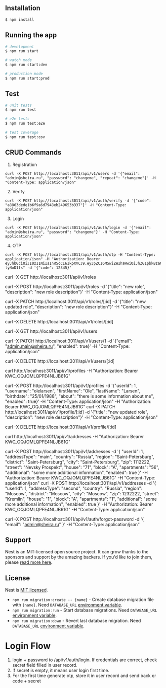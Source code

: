 ## Installation

```bash
$ npm install
```

## Running the app

```bash
# development
$ npm run start

# watch mode
$ npm run start:dev

# production mode
$ npm run start:prod
```

## Test

```bash
# unit tests
$ npm run test

# e2e tests
$ npm run test:e2e

# test coverage
$ npm run test:cov
```

## CRUD Commands
1. Registration
```
curl -X POST http://localhost:3011/api/v1/users -d '{"email": "admin@sheira.ru", "password": "changeme", "repeat": "changeme"}' -H "Content-Type: application/json"
```

2. Verify
```
curl -X POST http://localhost:3011/api/v1/auth/verify -d '{"code": "a8863dede1b6f9a6d7948eb249653b337"}' -H "Content-Type: application/json"
```

3. Login
```
curl -X POST http://localhost:3011/api/v1/auth/login -d '{"email": "admin@sheira.ru", "password": "changeme"}' -H "Content-Type: application/json"
```

4. OTP
```
curl -X POST http://localhost:3011/api/v1/auth/otp -H "Content-Type: application/json" -H "Authorization: Bearer eyJhbGciOiJIUzI1NiIsInR5cCI6IkpXVCJ9.eyJpZCI6MSwiZW1haWwiOiJhZG1pbkBzaGVpcmEucnUiLCJzZWNyZXQiOiJCUkRBNkpZREtGS1g2TklJIiwiaWF0IjoxNjg0NTQ3OTM4LCJleHAiOjE2ODQ1NTM5Mzh9.xJpZxJ6uezaSy297uATP3zjiRj5Y8npskb-lyNoD1fs" -d '{"code": 12345}' 
```

curl -X GET http://localhost:3011/api/v1/roles

curl -X POST http://localhost:3011/api/v1/roles -d '{"title": "new role", "description": "new role description"}' -H "Content-Type: application/json"

curl -X PATCH http://localhost:3011/api/v1/roles/[:id] -d '{"title": "new updated role", "description": "new role description"}' -H "Content-Type: application/json"

curl -X DELETE http://localhost:3011/api/v1/roles/[:id]

curl -X GET http://localhost:3011/api/v1/users


curl -X PATCH http://localhost:3011/api/v1/users/1 -d '{"email": "admin.main@sheira.ru", "enabled": true}' -H "Content-Type: application/json"

curl -X DELETE http://localhost:3011/api/v1/users/[:id]

curl http://localhost:3011/api/v1/profiles -H "Authorization: Bearer KWC_OQJOMLQPFE4NLJB61G"

curl -X POST http://localhost:3011/api/v1/profiles -d '{"userId": 1, "username": "olelarsen", "firstName": "Ole", "lastName": "Larsen", "birthdate": "25/01/1988", "about": "there is some information about me", "enabled": true}' -H "Content-Type: application/json" -H "Authorization: Bearer KWC_OQJOMLQPFE4NLJB61G"
curl -X PATCH http://localhost:3011/api/v1/profile/[:id] -d '{"title": "new updated role", "description": "new role description"}' -H "Content-Type: application/json"

curl -X DELETE http://localhost:3011/api/v1/profile/[:id]

curl http://localhost:3011/api/v1/addresses -H "Authorization: Bearer KWC_OQJOMLQPFE4NLJB61G"

curl -X POST http://localhost:3011/api/v1/addresses -d '{ "userId": 1, "addressType": "main",   "country": "Russia", "region": "Saint-Petersburg", "district": "Saint-Petersburg", "city": "Saint-Petersburg", "zip": 1112222, "street": "Nevsky Prospekt", "house": "71", "block": "A", "apartments": "56", "additional": "some more additional information", "enabled": true }' -H "Authorization: Bearer KWC_OQJOMLQPFE4NLJB61G" -H "Content-Type: application/json"
curl -X POST http://localhost:3011/api/v1/addresses -d '{ "userId": 1, "addressType": "second", "country": "Russia", "region": "Moscow",           "district": "Moscow",           "city": "Moscow",           "zip": 1232222, "street": "Kremlin",         "house": "1",  "block": "A", "apartments": "1",  "additional": "some more additional information", "enabled": true }' -H "Authorization: Bearer KWC_OQJOMLQPFE4NLJB61G" -H "Content-Type: application/json"

curl -X POST http://localhost:3011/api/v1/auth/forgot-password -d '{ "email": "admin@sheira.ru" }' -H "Content-Type: application/json"

## Support

Nest is an MIT-licensed open source project. It can grow thanks to the sponsors and support by the amazing backers. If you'd like to join them, please [read more here](https://docs.nestjs.com/support).

## License

Nest is [MIT licensed](LICENSE).

* `npm run migration:create -- {name}` - Create database migration file with `{name}`. Need `DATABASE_URL` [environment variable](#environment-variables).
* `npm run migration:run` - Start database migrations. Need `DATABASE_URL` [environment variable](#environment-variables).
* `npm run migration:down` - Revert last database migration. Need `DATABASE_URL` [environment variable](#environment-variables).

# Login Flow

1. login + password to /api/v1/auth/login. If credentials are correct, check secret field filled in user record. 
2. If secret is empty, it means user login first time. 
3. For the first time generate otp, store it in user record and send back qr code + secret